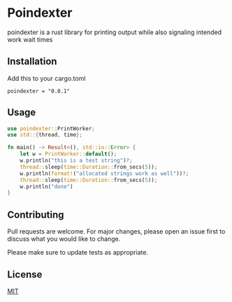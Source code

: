 # Poindexter

poindexter is a rust library for printing output while also signaling intended work wait times

## Installation

Add this to your cargo.toml

`poindexter = "0.0.1"`

## Usage

```rust
use poindexter::PrintWorker;
use std::{thread, time};

fn main() -> Result<(), std::io::Error> {
    let w = PrintWorker::default();
    w.println("this is a test string")?;
    thread::sleep(time::Duration::from_secs(5));
    w.println(format!("allocated strings work as well"))?;
    thread::sleep(time::Duration::from_secs(5));
    w.println("done")
}

```

## Contributing
Pull requests are welcome. For major changes, please open an issue first to discuss what you would like to change.

Please make sure to update tests as appropriate.

## License
[MIT](https://choosealicense.com/licenses/mit/)

